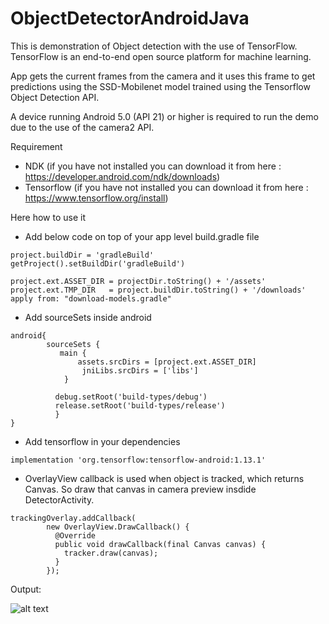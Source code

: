 # ObjectDetectorAndroidJava

This is demonstration of Object detection with the use of TensorFlow. TensorFlow is an end-to-end open source platform for machine learning.

App gets the current frames from the camera and it uses this frame to get predictions using the SSD-Mobilenet model trained using the Tensorflow Object Detection API.


A device running Android 5.0 (API 21) or higher is required to run the demo due to the use of the camera2 API.


Requirement
- NDK (if you have not installed you can download it from here : https://developer.android.com/ndk/downloads)
- Tensorflow (if you have not installed you can download it from here : https://www.tensorflow.org/install)

Here how to use it

- Add below code on top of your app level build.gradle file
```
project.buildDir = 'gradleBuild'
getProject().setBuildDir('gradleBuild')

project.ext.ASSET_DIR = projectDir.toString() + '/assets'
project.ext.TMP_DIR   = project.buildDir.toString() + '/downloads'
apply from: "download-models.gradle"
```
- Add sourceSets inside android
```
android{
        sourceSets {
           main {
               assets.srcDirs = [project.ext.ASSET_DIR]
                jniLibs.srcDirs = ['libs']
            }

          debug.setRoot('build-types/debug')
          release.setRoot('build-types/release')
          }
}
```
- Add tensorflow in your dependencies
```
implementation 'org.tensorflow:tensorflow-android:1.13.1'
```
- OverlayView callback is used when object is tracked, which returns Canvas. So draw that canvas in camera preview insdide DetectorActivity.
```
trackingOverlay.addCallback(
        new OverlayView.DrawCallback() {
          @Override
          public void drawCallback(final Canvas canvas) {
            tracker.draw(canvas);
          }
        });
```

Output:

![alt text](https://github.com/1986webdeveloper/ObjectDetectorAndroidKotlin/blob/master/ezgif-4-0c8fe35564d4.gif)
